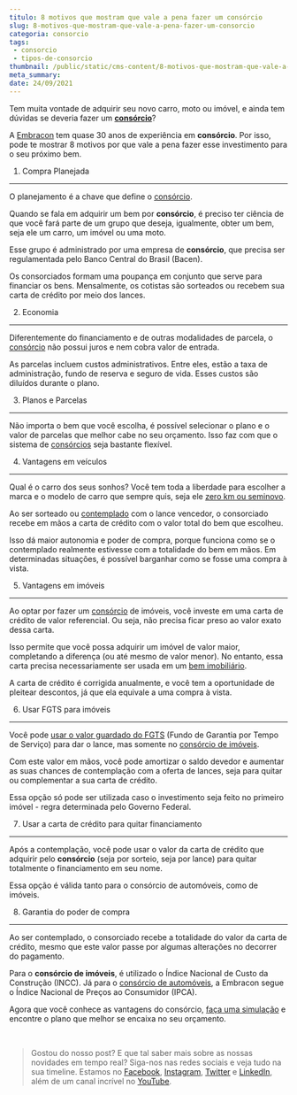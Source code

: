 ```yaml
---
titulo: 8 motivos que mostram que vale a pena fazer um consórcio
slug: 8-motivos-que-mostram-que-vale-a-pena-fazer-um-consorcio
categoria: consorcio
tags:
 - consorcio
 - tipos-de-consorcio
thumbnail: /public/static/cms-content/8-motivos-que-mostram-que-vale-a-pena-fazer-um-consorcio.jpg
meta_summary: 
date: 24/09/2021
---
```

Tem muita vontade de adquirir seu novo carro, moto ou imóvel, e ainda tem dúvidas se deveria fazer um [**consórcio**](https://www.embracon.com.br/)?

A [Embracon](https://www.embracon.com.br) tem quase 30 anos de experiência em **consórcio**. Por isso, pode te mostrar 8 motivos por que vale a pena fazer esse investimento para o seu próximo bem.

1) Compra Planejada
-------------------

O planejamento é a chave que define o [consórcio](https://www.embracon.com.br/blog/9-duvidas-mais-comuns-sobre-consorcio).

Quando se fala em adquirir um bem por **consórcio**, é preciso ter ciência de que você fará parte de um grupo que deseja, igualmente, obter um bem, seja ele um carro, um imóvel ou uma moto.

Esse grupo é administrado por uma empresa de **consórcio**, que precisa ser regulamentada pelo Banco Central do Brasil (Bacen).

Os consorciados formam uma poupança em conjunto que serve para financiar os bens. Mensalmente, os cotistas são sorteados ou recebem sua carta de crédito por meio dos lances.

2) Economia
-----------

Diferentemente do financiamento e de outras modalidades de parcela, o [consórcio](https://www.embracon.com.br/blog/consorcio-nao-tem-juros-entenda) não possui juros e nem cobra valor de entrada.

As parcelas incluem custos administrativos. Entre eles, estão a taxa de administração, fundo de reserva e seguro de vida. Esses custos são diluídos durante o plano.

3) Planos e Parcelas
--------------------

Não importa o bem que você escolha, é possível selecionar o plano e o valor de parcelas que melhor cabe no seu orçamento. Isso faz com que o sistema de [consórcios](https://www.embracon.com.br/conhecaoconsorcio/entenda-o-consorcio) seja bastante flexível.

4) Vantagens em veículos
------------------------

Qual é o carro dos seus sonhos? Você tem toda a liberdade para escolher a marca e o modelo de carro que sempre quis, seja ele [zero km ou seminovo](https://www.embracon.com.br/blog/carro-zero-ou-seminovo).

Ao ser sorteado ou [contemplado](https://www.embracon.com.br/conhecaoconsorcio/o-que-e-contemplacao) com o lance vencedor, o consorciado recebe em mãos a carta de crédito com o valor total do bem que escolheu.

Isso dá maior autonomia e poder de compra, porque funciona como se o contemplado realmente estivesse com a totalidade do bem em mãos. Em determinadas situações, é possível barganhar como se fosse uma compra à vista.

5) Vantagens em imóveis
-----------------------

Ao optar por fazer um [consórcio](https://www.embracon.com.br/blog/7-coisas-que-voce-precisa-saber-antes-de-entrar-em-um-consorcio) de imóveis, você investe em uma carta de crédito de valor referencial. Ou seja, não precisa ficar preso ao valor exato dessa carta.

Isso permite que você possa adquirir um imóvel de valor maior, completando a diferença (ou até mesmo de valor menor). No entanto, essa carta precisa necessariamente ser usada em um [bem imobiliário](https://www.embracon.com.br/blog/investir-em-imoveis-onde-comecar).

A carta de crédito é corrigida anualmente, e você tem a oportunidade de pleitear descontos, já que ela equivale a uma compra à vista.

6) Usar FGTS para imóveis
-------------------------

Você pode [usar o valor guardado do FGTS](https://www.embracon.com.br/blog/5-passos-para-voce-usar-o-fgts-no-consorcio-imobiliario) (Fundo de Garantia por Tempo de Serviço) para dar o lance, mas somente no [consórcio de imóveis](https://www.embracon.com.br/blog/financiamento-ou-consorcio-o-que-e-melhor-na-compra-de-um-imovel).

Com este valor em mãos, você pode amortizar o saldo devedor e aumentar as suas chances de contemplação com a oferta de lances, seja para quitar ou complementar a sua carta de crédito.

Essa opção só pode ser utilizada caso o investimento seja feito no primeiro imóvel - regra determinada pelo Governo Federal.

7) Usar a carta de crédito para quitar financiamento
----------------------------------------------------

Após a contemplação, você pode usar o valor da carta de crédito que adquirir pelo **consórcio** (seja por sorteio, seja por lance) para quitar totalmente o financiamento em seu nome.

Essa opção é válida tanto para o consórcio de automóveis, como de imóveis.

8) Garantia do poder de compra
------------------------------

Ao ser contemplado, o consorciado recebe a totalidade do valor da carta de crédito, mesmo que este valor passe por algumas alterações no decorrer do pagamento.

Para o **consórcio de imóveis**, é utilizado o Índice Nacional de Custo da Construção (INCC). Já para o [consórcio de automóveis](https://www.embracon.com.br/blog/7-coisas-que-voce-precisa-saber-antes-de-entrar-em-um-consorcio), a Embracon segue o Índice Nacional de Preços ao Consumidor (IPCA).

Agora que você conhece as vantagens do consórcio, [faça uma simulação](http://www.embracon.com.br/ecommerce) e encontre o plano que melhor se encaixa no seu orçamento.

‍

> Gostou do nosso post? E que tal saber mais sobre as nossas novidades em tempo real? Siga-nos nas redes sociais e veja tudo na sua timeline. Estamos no [Facebook](https://www.facebook.com/embracon/), [Instagram](https://www.instagram.com/embraconoficial/), [Twitter](https://twitter.com/embracon) e [LinkedIn](https://www.linkedin.com/company/1018875/), além de um canal incrível no [YouTube](https://www.youtube.com/channel/UCL-Y0mv9zc73Iek48NLUBzQ).

‍
